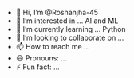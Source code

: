 - 👋 Hi, I’m @Roshanjha-45
- 👀 I’m interested in ... AI and ML
- 🌱 I’m currently learning ... Python 
- 💞️ I’m looking to collaborate on ...
- 📫 How to reach me ...
- 😄 Pronouns: ...
- ⚡ Fun fact: ...

<!---
Roshanjha-45/Roshanjha-45 is a ✨ special ✨ repository because its `README.md` (this file) appears on your GitHub profile.
You can click the Preview link to take a look at your changes.
--->
